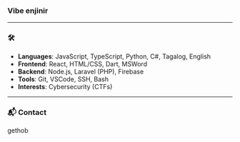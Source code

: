 

### Vibe enjinir

---

### 🛠️ 

- **Languages**: JavaScript, TypeScript, Python, C#, Tagalog, English
- **Frontend**: React, HTML/CSS, Dart, MSWord
- **Backend**: Node.js, Laravel (PHP), Firebase
- **Tools**: Git, VSCode, SSH, Bash
- **Interests**: Cybersecurity (CTFs)

---

### 📬 Contact
gethob
